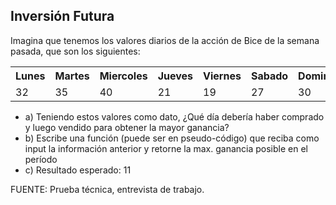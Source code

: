 ## Inversión Futura

Imagina que tenemos los valores diarios de la acción de Bice de la
semana pasada, que son los siguientes:

<table class="default">
  <tr>
    <th>Lunes</th>
    <th>Martes</th>
    <th>Miercoles</th>
    <th>Jueves</th>
    <th>Viernes</th>
    <th>Sabado</th>
    <th>Domingo</th>
  </tr>
  <tr>
    <td>32</td>
    <td>35</td>
    <td>40</td>
    <td>21</td>
    <td>19</td>
    <td>27</td>
    <td>30</td>
  </tr>
</table>

- a) Teniendo estos valores como dato, ¿Qué día debería haber
comprado y luego vendido para obtener la mayor ganancia?
- b) Escribe una función (puede ser en pseudo-código) que reciba
como input la información anterior y retorne la max. ganancia
posible en el período
- c) Resultado esperado: 11

FUENTE: Prueba técnica, entrevista de trabajo.